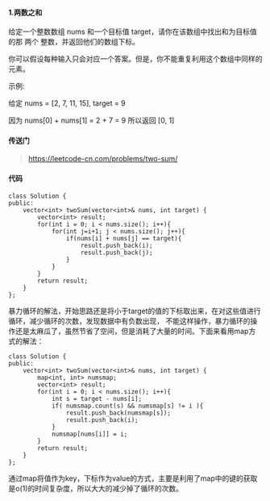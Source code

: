 #### 1.两数之和
给定一个整数数组 nums 和一个目标值 target，请你在该数组中找出和为目标值的那 两个 整数，并返回他们的数组下标。

你可以假设每种输入只会对应一个答案。但是，你不能重复利用这个数组中同样的元素。

示例:

给定 nums = [2, 7, 11, 15], target = 9

因为 nums[0] + nums[1] = 2 + 7 = 9
所以返回 [0, 1]

#### 传送门
> https://leetcode-cn.com/problems/two-sum/

#### 代码

```
class Solution {
public:
    vector<int> twoSum(vector<int>& nums, int target) {
		vector<int> result;
		for(int i = 0; i < nums.size(); i++){
			for(int j=i+1; j < nums.size(); j++){
				if(nums[i] + nums[j] == target){
					result.push_back(i);
					result.push_back(j);
				}
			}
		}
        return result;
    }
};

```
暴力循环的解法，开始思路还是将小于target的值的下标取出来，在对这些值进行循环，减少循环的次数，发现数据中有负数出现，
不能这样操作，暴力循环的操作还是太麻瓜了，虽然节省了空间，但是消耗了大量的时间。下面来看用map方式的解法：
```
class Solution {
public:
    vector<int> twoSum(vector<int>& nums, int target) {
    	map<int, int> numsmap;
    	vector<int> result;
		for(int i = 0; i < nums.size(); i++){
			int s = target - nums[i];
			if( numsmap.count(s) && numsmap[s] != i ){
				result.push_back(numsmap[s]);
				result.push_back(i);
			}
			numsmap[nums[i]] = i;
		}
		return result;
	}
};
```
通过map将值作为key，下标作为value的方式，主要是利用了map中的键的获取是o(1)的时间复杂度，所以大大的减少掉了循环的次数。













